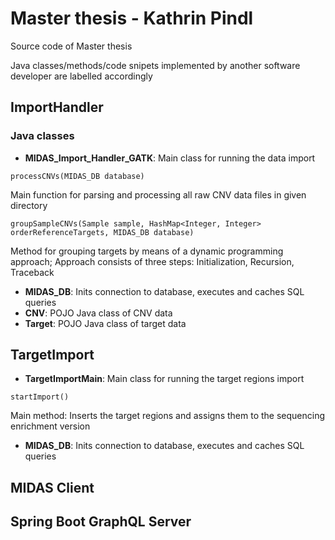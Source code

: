 # Master thesis - Kathrin Pindl 

Source code of Master thesis 

Java classes/methods/code snipets implemented by another software developer are labelled accordingly 

## ImportHandler
### Java classes
* **MIDAS_Import_Handler_GATK**: Main class for running the data import
```
processCNVs(MIDAS_DB database)
```
Main function for parsing and processing all raw CNV data files in given directory

```
groupSampleCNVs(Sample sample, HashMap<Integer, Integer> orderReferenceTargets, MIDAS_DB database)
```
Method for grouping targets by means of a dynamic programming approach; Approach consists of three steps: Initialization, Recursion, Traceback



* **MIDAS_DB**: Inits connection to database, executes and caches SQL queries
* **CNV**: POJO Java class of CNV data
* **Target**: POJO Java class of target data


## TargetImport

* **TargetImportMain**: Main class for running the target regions import
```
startImport()
```
Main method: Inserts the target regions and assigns them to the sequencing enrichment version


* **MIDAS_DB**: Inits connection to database, executes and caches SQL queries


## MIDAS Client

## Spring Boot GraphQL Server
